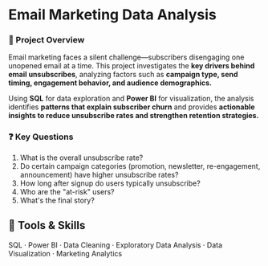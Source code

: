 # Email Marketing Data Analysis

### 📌 Project Overview

Email marketing faces a silent challenge—subscribers disengaging one unopened email at a time. This project investigates the **key drivers behind email unsubscribes**, analyzing factors such as **campaign type, send timing, engagement behavior, and audience demographics.**

Using **SQL** for data exploration and **Power BI** for visualization, the analysis identifies **patterns that explain subscriber churn** and provides **actionable insights to reduce unsubscribe rates and strengthen retention strategies.**

### ❓ Key Questions

1. What is the overall unsubscribe rate?
2. Do certain campaign categories (promotion, newsletter, re-engagement, announcement) have higher unsubscribe rates?
3. How long after signup do users typically unsubscribe?
4. Who are the "at-risk" users?
5. What's the final story?

## 🧰 Tools & Skills

SQL · Power BI · Data Cleaning · Exploratory Data Analysis · Data Visualization · Marketing Analytics
